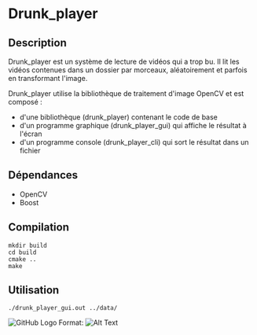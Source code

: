 # Drunk_player
## Description

Drunk_player est un système de lecture de vidéos qui a trop bu. Il lit les vidéos contenues dans un dossier par morceaux, aléatoirement et parfois en transformant l'image.

Drunk_player utilise la bibliothèque de traitement d'image OpenCV et est composé : 
* d'une bibliothèque (drunk_player) contenant le code de base 
* d'un programme graphique (drunk_player_gui) qui affiche le résultat à l'écran
* d'un programme console (drunk_player_cli) qui sort le résultat dans un fichier

## Dépendances
* OpenCV
* Boost

## Compilation

```
mkdir build
cd build
cmake ..
make
```

## Utilisation

```
./drunk_player_gui.out ../data/
```

![GitHub Logo](/drunk_player_gui.png)
Format: ![Alt Text](url)
